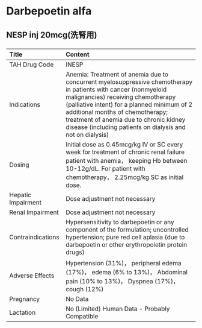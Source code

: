 # Darbepoetin alfa

## NESP inj 20mcg(洗腎用)

##### 

| Title              | Content                                                                                                                                                                                                                                                                                                                                       |
|:-------------------|:----------------------------------------------------------------------------------------------------------------------------------------------------------------------------------------------------------------------------------------------------------------------------------------------------------------------------------------------|
| TAH Drug Code      | INESP                                                                                                                                                                                                                                                                                                                                         |
| Indications        | Anemia: Treatment of anemia due to concurrent myelosuppressive chemotherapy in patients with cancer (nonmyeloid malignancies) receiving chemotherapy (palliative intent) for a planned minimum of 2 additional months of chemotherapy; treatment of anemia due to chronic kidney disease (including patients on dialysis and not on dialysis) |
| Dosing             | Initial dose as 0.45mcg/kg IV or SC every week for treatment of chronic renal failure patient with anemia， keeping Hb between 10-12g/dL. For patient with chemotherapy， 2.25mcg/kg SC as initial dose.                                                                                                                                      |
| Hepatic Impairment | Dose adjustment not necessary                                                                                                                                                                                                                                                                                                                 |
| Renal Impairment   | Dose adjustment not necessary                                                                                                                                                                                                                                                                                                                 |
| Contraindications  | Hypersensitivity to darbepoetin or any component of the formulation; uncontrolled hypertension; pure red cell aplasia (due to darbepoetin or other erythropoietin protein drugs)                                                                                                                                                              |
| Adverse Effects    | Hypertension (31%)， peripheral edema (17%)， edema (6% to 13%)， Abdominal pain (10% to 13%)， Dyspnea (17%)， cough (12%)                                                                                                                                                                                                                   |
| Pregnancy          | No Data                                                                                                                                                                                                                                                                                                                                       |
| Lactation          | No (Limited) Human Data - Probably Compatible                                                                                                                                                                                                                                                                                                 |

